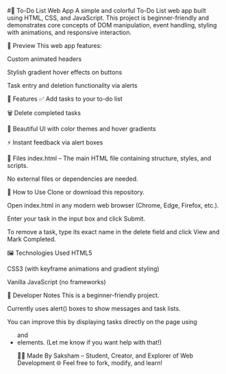 #📝 To-Do List Web App
A simple and colorful To-Do List web app built using HTML, CSS, and JavaScript. This project is beginner-friendly and demonstrates core concepts of DOM manipulation, event handling, styling with animations, and responsive interaction.

📸 Preview
This web app features:

Custom animated headers

Stylish gradient hover effects on buttons

Task entry and deletion functionality via alerts

🚀 Features
✅ Add tasks to your to-do list

🗑️ Delete completed tasks

🎨 Beautiful UI with color themes and hover gradients

⚡ Instant feedback via alert boxes

📂 Files
index.html – The main HTML file containing structure, styles, and scripts.

No external files or dependencies are needed.

🔧 How to Use
Clone or download this repository.

Open index.html in any modern web browser (Chrome, Edge, Firefox, etc.).

Enter your task in the input box and click Submit.

To remove a task, type its exact name in the delete field and click View and Mark Completed.

🖼️ Technologies Used
HTML5

CSS3 (with keyframe animations and gradient styling)

Vanilla JavaScript (no frameworks)

📌 Developer Notes
This is a beginner-friendly project.

Currently uses alert() boxes to show messages and task lists.

You can improve this by displaying tasks directly on the page using <ul> and <li> elements. (Let me know if you want help with that!)

🙋‍♂️ Made By
Saksham – Student, Creator, and Explorer of Web Development 🌐
Feel free to fork, modify, and learn!

